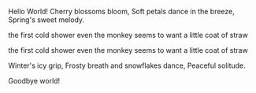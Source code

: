 Hello World!
Cherry blossoms bloom,
Soft petals dance in the breeze,
Spring's sweet melody.

the first cold shower
even the monkey seems to want
a little coat of straw

the first cold shower
even the monkey seems to want
a little coat of straw

Winter's icy grip,
Frosty breath and snowflakes dance,
Peaceful solitude.

Goodbye world!



